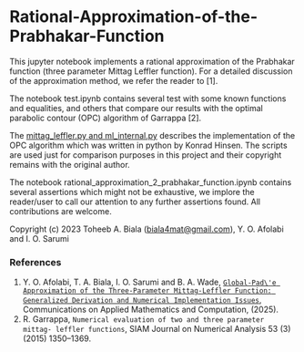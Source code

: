 # Rational-Approximation-of-the-Prabhakar-Function

This jupyter notebook implements a rational approximation of the Prabhakar function (three parameter Mittag Leffler function). For a detailed discussion of the approximation method, we refer the reader to [1].

The notebook test.ipynb contains several test with some known functions and equalities, and others that compare our results with the optimal parabolic contour (OPC) algorithm of Garrappa [2].  

The [mittag_leffler.py and ml_internal.py](https://github.com/khinsen/mittag-leffler/tree/master) describes the implementation of the OPC algorithm which was written in python by Konrad Hinsen. The scripts are used just for comparison purposes in this project and their copyright remains with the original author.

The notebook rational_approximation_2_prabhakar_function.ipynb contains several assertions which might not be exhaustive, we implore the reader/user to call  our attention to any further assertions found. All contributions are welcome. 


Copyright (c) 2023 Toheeb A. Biala (biala4mat@gmail.com), Y. O. Afolabi and I. O. Sarumi 


### References
1. Y. O. Afolabi, T. A. Biala, I. O. Sarumi and B. A. Wade, [`Global-Pad\'e Approximation of the Three-Parameter Mittag-Leffler Function: Generalized Derivation and Numerical Implementation Issues`](https://link.springer.com/article/10.1007/s42967-024-00472-0?utm_source=rct_congratemailt&utm_medium=email&utm_campaign=nonoa_20250220&utm_content=10.1007%2Fs42967-024-00472-0), Communications on Applied Mathematics and Computation, (2025).
2. R. Garrappa, `Numerical evaluation of two and three parameter mittag- leffler functions`, SIAM Journal on Numerical Analysis 53 (3) (2015) 1350–1369.

